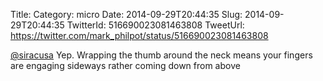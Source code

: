 Title: 
Category: micro
Date: 2014-09-29T20:44:35
Slug: 2014-09-29T20:44:35
TwitterId: 516690023081463808
TweetUrl: https://twitter.com/mark_philpot/status/516690023081463808

[@siracusa](https://twitter.com/siracusa) Yep. Wrapping the thumb around the neck means your fingers are engaging sideways rather coming down from above